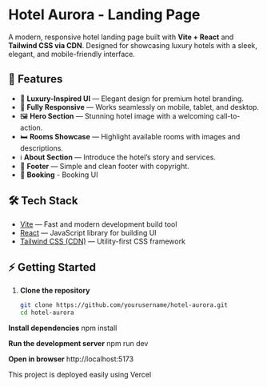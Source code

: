  # Hotel Aurora - Landing Page

A modern, responsive hotel landing page built with **Vite + React** and **Tailwind CSS via CDN**. Designed for showcasing luxury hotels with a sleek, elegant, and mobile-friendly interface.

## 🚀 Features
- 🏨 **Luxury-Inspired UI** — Elegant design for premium hotel branding.
- 📱 **Fully Responsive** — Works seamlessly on mobile, tablet, and desktop.
- 🖼 **Hero Section** — Stunning hotel image with a welcoming call-to-action.
- 🛏 **Rooms Showcase** — Highlight available rooms with images and descriptions.
- ℹ **About Section** — Introduce the hotel’s story and services.
- 📌 **Footer** — Simple and clean footer with copyright.
- 📌 **Booking** - Booking UI

## 🛠 Tech Stack
- [Vite](https://vitejs.dev/) — Fast and modern development build tool
- [React](https://reactjs.org/) — JavaScript library for building UI
- [Tailwind CSS (CDN)](https://tailwindcss.com/docs/installation/play-cdn) — Utility-first CSS framework


## ⚡ Getting Started

1. **Clone the repository**
   ```bash
   git clone https://github.com/yourusername/hotel-aurora.git
   cd hotel-aurora

**Install dependencies**
npm install

**Run the development server**
npm run dev

**Open in browser**
http://localhost:5173


This project is deployed easily using Vercel